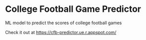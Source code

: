 # College Football Game Predictor
ML model to predict the scores of college football games

Check it out at https://cfb-predictor.ue.r.appspot.com/
